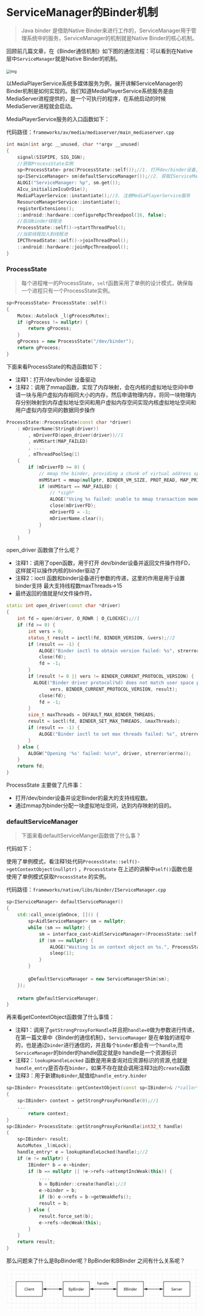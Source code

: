 # ServiceManager的Binder机制

> Java binder 是借助Native Binder来进行工作的，ServiceManager用于管理系统中的服务，ServiceManager的机制就是Native Binder的核心机制。

回顾前几篇文章，在《Binder通信机制》如下图的通信流程：可以看到在Native层中`ServiceManager`就是Native Binder的机制。

<img src="https://cdn.nlark.com/yuque/0/2023/png/375694/1696843635026-53a84ae9-861c-4d01-bb2b-a38101ffd3ba.png" alt="img" style="zoom: 67%;" />

以MediaPlayerService系统多媒体服务为例，展开讲解ServiceManager的Binder机制是如何实现的。我们知道MediaPlayerService系统服务是由MediaServer进程提供的，是一个可执行的程序，在系统启动的时候MediaServer进程就会启动。

MediaPlayerService服务的入口函数如下：

代码路径：`frameworks/av/media/mediaserver/main_mediaserver.cpp`

```cpp
int main(int argc __unused, char **argv __unused)
{
    signal(SIGPIPE, SIG_IGN);
    //获取ProcessState实例
    sp<ProcessState> proc(ProcessState::self());//1. 打开dev/binder设备,并使用mmap函数为binder驱动分配虚拟地址空间用来接收数据。
    sp<IServiceManager> sm(defaultServiceManager());//2. 获取IServiceManager
    ALOGI("ServiceManager: %p", sm.get());
    AIcu_initializeIcuOrDie();
    MediaPlayerService::instantiate();//3. 注册MediaPlayerService服务
    ResourceManagerService::instantiate();
    registerExtensions();
    ::android::hardware::configureRpcThreadpool(16, false);
    //启动binder线程池
    ProcessState::self()->startThreadPool();
    //当前线程加入到线程池
    IPCThreadState::self()->joinThreadPool();
    ::android::hardware::joinRpcThreadpool();
}
```

### ProcessState

> 每个进程唯一的ProcessState，`self`函数采用了单例的设计模式，确保每一个进程只有一个ProcessState实例。

```cpp
sp<ProcessState> ProcessState::self()
{
    Mutex::Autolock _l(gProcessMutex);
    if (gProcess != nullptr) {
        return gProcess;
    }
    gProcess = new ProcessState("/dev/binder");
    return gProcess;
}
```

下面来看ProcessState的构造函数如下：

- 注释1：打开/dev/binder 设备驱动
- 注释2：调用了mmap函数，实现了内存映射，会在内核的虚拟地址空间中申请一块与用户虚拟内存相同大小的内存，然后申请物理内存，将同一块物理内存分别映射到内存虚拟地址空间和用户虚拟内存空间实现内核虚拟地址空间和用户虚拟内存空间的数据同步操作

```cpp
ProcessState::ProcessState(const char *driver)
    : mDriverName(String8(driver))
        , mDriverFD(open_driver(driver))//1
        , mVMStart(MAP_FAILED)
        , ....
        , mThreadPoolSeq(1)
    {
        if (mDriverFD >= 0) {
            // mmap the binder, providing a chunk of virtual address space to receive transactions.
            mVMStart = mmap(nullptr, BINDER_VM_SIZE, PROT_READ, MAP_PRIVATE | MAP_NORESERVE, mDriverFD, 0);//2
            if (mVMStart == MAP_FAILED) {
                // *sigh*
                ALOGE("Using %s failed: unable to mmap transaction memory.\n", mDriverName.c_str());
                close(mDriverFD);
                mDriverFD = -1;
                mDriverName.clear();
            }
        }
    }
```

open_driver 函数做了什么呢？

- 注释1：调用了open函数，用于打开 dev/binder设备并返回文件操作符FD，这样就可以操作内核的binder驱动了
- 注释2：ioctl 函数和binder设备进行参数的传递，这里的作用是用于设置binder支持 最大支持线程数maxThreads->15
- 最终返回的值就是fd文件操作符。

```cpp
static int open_driver(const char *driver)
{
    int fd = open(driver, O_RDWR | O_CLOEXEC);//1
    if (fd >= 0) {
        int vers = 0;
        status_t result = ioctl(fd, BINDER_VERSION, &vers);//2
        if (result == -1) {
            ALOGE("Binder ioctl to obtain version failed: %s", strerror(errno));
            close(fd);
            fd = -1;
        }
        if (result != 0 || vers != BINDER_CURRENT_PROTOCOL_VERSION) {
          ALOGE("Binder driver protocol(%d) does not match user space protocol(%d)! ioctl() return value: %d",
                vers, BINDER_CURRENT_PROTOCOL_VERSION, result);
            close(fd);
            fd = -1;
        }
        size_t maxThreads = DEFAULT_MAX_BINDER_THREADS;
        result = ioctl(fd, BINDER_SET_MAX_THREADS, &maxThreads);
        if (result == -1) {
            ALOGE("Binder ioctl to set max threads failed: %s", strerror(errno));
        }
    } else {
        ALOGW("Opening '%s' failed: %s\n", driver, strerror(errno));
    }
    return fd;
}
```

ProcessState 主要做了几件事：

- 打开/dev/binder设备并设定Binder的最大的支持线程数。
- 通过mmap为binder分配一块虚拟地址空间，达到内存映射的目的。

### defaultServiceManager

> 下面来看defaultServiceManger函数做了什么事？

代码如下：

使用了单例模式，看注释1处代码`ProcessState::self()->getContextObject(nullptr)` ，`ProcessState` 在上述的讲解中`self()`函数也是使用了单例模式获取`ProcessState` 的实例。

代码路径：`frameworks/native/libs/binder/IServiceManager.cpp`

```cpp
sp<IServiceManager> defaultServiceManager()
{
    std::call_once(gSmOnce, []() {
        sp<AidlServiceManager> sm = nullptr;
        while (sm == nullptr) {
            sm = interface_cast<AidlServiceManager>(ProcessState::self()->getContextObject(nullptr));//1
            if (sm == nullptr) {
                ALOGE("Waiting 1s on context object on %s.", ProcessState::self()->getDriverName().c_str());
                sleep(1);
            }
        }

        gDefaultServiceManager = new ServiceManagerShim(sm);
    });

    return gDefaultServiceManager;
}
```

再来看getContextObject函数做了什么事情：

- 注释1：调用了`getStrongProxyForHandle`并且把`handle=0`做为参数进行传递，在第一篇文章中《Binder的通信机制》，`ServiceManager` 是在单独的进程中的，也是通过`binder`进行通信的，并且每个`binder`都会有一个`handle`,而`ServiceManager`的binder的handle固定就是`0` handle是一个资源标识
- 注释2：`lookupHandleLocked` 函数是用来查询对应资源标识的资源,也就是`handle_entry`是否存在`binder`，如果不存在就会调用注释3出的`create`函数
- 注释3：用于新建`BpBinder`,赋值给`handle_entry.binder`

```cpp
sp<IBinder> ProcessState::getContextObject(const sp<IBinder>& /*caller*/)
{
    sp<IBinder> context = getStrongProxyForHandle(0);//1
    ...
        return context;
}
sp<IBinder> ProcessState::getStrongProxyForHandle(int32_t handle)
{
    sp<IBinder> result;
    AutoMutex _l(mLock);
    handle_entry* e = lookupHandleLocked(handle);//2
    if (e != nullptr) {
        IBinder* b = e->binder;
        if (b == nullptr || !e->refs->attemptIncWeak(this)) {
            ....
            b = BpBinder::create(handle);//3
            e->binder = b;
            if (b) e->refs = b->getWeakRefs();
            result = b;
        } else {
            result.force_set(b);
            e->refs->decWeak(this);
        }
    }
    return result;
}
```

那么问题来了什么是BpBinder呢？BpBinder和BBinder 之间有什么关系呢？



![image-20231031172800124](./ServiceManager%E7%9A%84Binder%E6%9C%BA%E5%88%B6.assets/image-20231031172800124.png)
